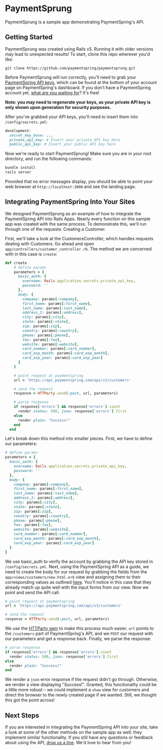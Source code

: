 # PaymentSprung

PaymentSprung is a sample app demonstrating PaymentSpring's API.

## Getting Started

PaymentSprung was created using Rails v5. Running it with older versions may lead to unexpected results! To start, clone this repo wherever you'd like:

`git clone https://github.com/paymentspring/paymentsprung.git`

Before PaymentSprung will run correctly, you'll need to grab your [PaymentSpring API keys](https://manage.paymentspring.com/account), which can be found at the bottom of your account page on PaymentSpring's dashboard. If you don't have a PaymentSpring account yet, [what are you waiting for](https://paymentspring.com/signup/)? It's free!

**Note: you may need to regenerate your keys, as your private API key is only shown upon generation for security purposes.**

After you've grabbed your API keys, you'll need to insert them into `/config/secrets.yml`:

```Ruby
development:
  secret_key_base: ...
  private_api_key: # Insert your private API key here
  public_api_key: # Insert your public API key here
```

Now we're ready to start PaymentSprung! Make sure you are in your root directory, and run the following commands:

```bash
bundle install
rails server
```

Provided that no error messages display, you should be able to point your web browser at `http://localhost:3000` and see the landing page.

## Integrating PaymentSpring Into Your Sites

We designed PaymentSprung as an example of how to integrate the PaymentSpring API into Rails Apps. Nearly every function on this sample app was created with the same process. To demonstrate this, we'll run through one of the requests: Creating a Customer.

First, we'll take a look at the CustomersController, which handles requests dealing with Customers. Go ahead and open `app/controllers/customer_controller.rb`. The method we are concerned with in this case is `create`:
```Ruby
def create
    # define params
    parameters = {
      basic_auth: {
        username: Rails.application.secrets.private_api_key,
        password: ''
      },
      body: {
        company: params[:company],
        first_name: params[:first_name],
        last_name: params[:last_name],
        address_1: params[:address],
        city: params[:city],
        state: params[:state],
        zip: params[:zip],
        country: params[:country],
        phone: params[:phone],
        fax: params[:fax],
        website: params[:website],
        card_number: params[:card_number],
        card_exp_month: params[:card_exp_month],
        card_exp_year: params[:card_exp_year]
      }
    }

    # point request at paymentspring
    url = 'https://api.paymentspring.com/api/v1/customers'

    # send the request
    response = HTTParty.send(:post, url, parameters)

    # parse response
    if response['errors'] && response['errors'].count
      render status: 500, json: response['errors'].first
    else
      render plain: "Success!"
    end
  end
```
Let's break down this method into smaller pieces. First, we have to define our parameters:
```Ruby
# define params
parameters = {
  basic_auth: {
    username: Rails.application.secrets.private_api_key,
    password: ''
  },
  body: {
    company: params[:company],
    first_name: params[:first_name],
    last_name: params[:last_name],
    address_1: params[:address],
    city: params[:city],
    state: params[:state],
    zip: params[:zip],
    country: params[:country],
    phone: params[:phone],
    fax: params[:fax],
    website: params[:website],
    card_number: params[:card_number],
    card_exp_month: params[:card_exp_month],
    card_exp_year: params[:card_exp_year]
  }
}
```
We use basic_auth to verify the account by grabbing the API key stored in `/config/secrets.yml`. Next, using the PaymentSpring API as a guide, we need to create the body for our request by grabbing the fields from the `app/views/customers/new.html.erb` view and assigning them to their corresponding values as outlined [here](https://paymentspring.com/developers/#create-a-customer). You'll notice in this case that they already match up quite well with the input forms from our view. Now we point and send the API call:
```Ruby
# point request at paymentspring
url = 'https://api.paymentspring.com/api/v1/customers'

# send the request
response = HTTParty.send(:post, url, parameters)
```
We use the [HTTParty gem](https://github.com/jnunemaker/httparty) to make this process much easier. `url` points to the `/customers` part of PaymentSpring's API, and we `POST` our request with our parameters and get a response back. Finally, we parse the response:
```Ruby
# parse response
if response['errors'] && response['errors'].count
  render status: 500, json: response['errors'].first
else
  render plain: "Success!"
end
```
We render a `json` error response if the request didn't go through. Otherwise, we render a view displaying "Success!". Granted, this functionality could be a little more robust – we could implement a `show` view for customers and direct the browser to the newly created page if we wanted. Still, we thought this got the point across!

## Next Steps
If you are interested in integrating the PaymentSpring API into your site, take a look at some of the other methods on the sample app as well; they implement similar functionality. If you still have any questions or feedback about using the API, [drop us a line](https://paymentspring.com/contact/). We'd love to hear from you!
